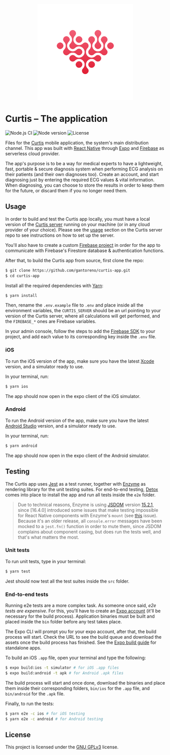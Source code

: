 <div align="center">
  <img src="assets/logo.svg" width="300" height="300"></img>
</div>

# Curtis – The application

![Node.js CI](https://github.com/gantoreno/curtis-app/workflows/Node.js%20CI/badge.svg) ![Node version](https://img.shields.io/badge/node-v14.x-brightgreen) ![License](https://img.shields.io/github/license/gantoreno/curtis-app)

Files for the [Curtis](https://github.com/gantoreno/curtis-engine) mobile application, the system's main distribution channel. This app was built with [React Native](https://reactnative.dev/) through [Expo](https://expo.io/) and [Firebase](https://firebase.google.com/) as serverless cloud provider.

The app's purpose is to be a way for medical experts to have a lightweight, fast, portable & secure diagnosis system when performing ECG analysis on their patients (and their own diagnoses too). Create an account, and start diagnosing just by entering the required ECG values & vital information. When diagnosing, you can choose to store the results in order to keep them for the future, or discard them if you no longer need them.

## Usage

In order to build and test the Curtis app locally, you must have a local version of the [Curtis server](https://github.com/gantoreno/curtis-server) running on your machine (or in any cloud provider of your choice). Please see the [usage](https://github.com/gantoreno/curtis-server#usage) section on the Curtis server repo to see instructions on how to set up the server.

You'll also have to create a custom [Firebase project](https://console.firebase.google.com/) in order for the app to communicate with Firebase's Firestore database & authentication functions.

After that, to build the Curtis app from source, first clone the repo:

```sh
$ git clone https://github.com/gantoreno/curtis-app.git
$ cd curtis-app
```

Install all the required dependencies with [Yarn](https://yarnpkg.com/):

```sh
$ yarn install
```

Then, rename the `.env.example` file to `.env` and place inside all the environment variables, the `CURTIS_SERVER` should be an url pointing to your version of the Curtis server, where all calculations will get performed, and the `FIREBASE_*` ones are Firebase variables.

In your admin console, follow the steps to add the [Firebase SDK](https://firebase.google.com/docs/web/setup?hl=es) to your project, and add each value to its corresponding key inside the `.env` file.

### iOS

To run the iOS version of the app, make sure you have the latest [Xcode](https://developer.apple.com/xcode/) version, and a simulator ready to use.

In your terminal, run:

```sh
$ yarn ios
```

The app should now open in the expo client of the iOS simulator.

### Android

To run the Android version of the app, make sure you have the latest [Android Studio](https://developer.android.com/studio?hl=es-419&gclid=Cj0KCQiA6t6ABhDMARIsAONIYyzR_TZ4XM8PJdM1ihZAC2up8BVMKTw0U2nVquJAN5fi2rpxaCGNYpMaAiRkEALw_wcB&gclsrc=aw.ds) version, and a simulator ready to use.

In your terminal, run:

```sh
$ yarn android
```

The app should now open in the expo client of the Android simulator.

## Testing

The Curtis app uses [Jest](https://jestjs.io/) as a test runner, together with [Enzyme](https://enzymejs.github.io/enzyme/) as rendering library for the unit testing suites. For end-to-end testing, [Detox](https://github.com/wix/Detox) comes into place to install the app and run all tests inside the `e2e` folder.

> Due to technical reasons, Enzyme is using [JSDOM](https://github.com/jsdom/jsdom/releases) version [15.2.1](https://github.com/jsdom/jsdom/releases/tag/15.2.1), since [16.4.0] introduced some issues that make testing impossible for React Native components with Enzyme's `mount` (see [this](https://github.com/enzymejs/enzyme/issues/2437) issue). Because it's an older release, all `console.error` messages have been mocked to a `jest.fn()` function in order to mute them, since JSDOM complains about component casing, but does run the tests well, and that's what matters the most.

### Unit tests

To run unit tests, type in your terminal:

```sh
$ yarn test
```

Jest should now test all the test suites inside the `src` folder.

### End-to-end tests

Running e2e tests are a more complex task. As someone once said, _e2e tests are expensive_. For this, you'll have to create an [Expo account](https://expo.io/signup) (it'll be necessary for the build process). Application binaries must be built and placed inside the `bin` folder before any test takes place.

The Expo CLI will prompt you for your expo account, after that, the build process will start. Check the URL to see the build queue and download the assets once the build process has finished. See the [Expo build guide](https://docs.expo.io/distribution/building-standalone-apps/) for standalone apps.

To build an iOS `.app` file, open your terminal and type the following:

```sh
$ expo build:ios -t simulator # for iOS .app files
$ expo build:android -t apk # for Android .apk files
```

The build process will start and once done, download the binaries and place them inside their corresponding folders, `bin/ios` for the `.app` file, and `bin/android` for the `.apk` file.

Finally, to run the tests:

```sh
$ yarn e2e -c ios # for iOS testing
$ yarn e2e -c android # for Android testing
```

## License

This project is licensed under the [GNU GPLv3](https://www.gnu.org/licenses/gpl-3.0.html) license.
